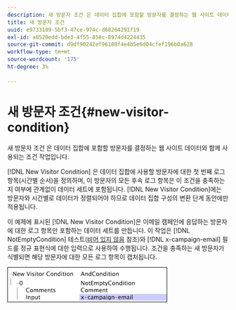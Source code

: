 ```yaml
---
description: 새 방문자 조건 은 데이터 집합에 포함할 방문자를 결정하는 웹 사이트 데이터와 함께 사용되는 조건 작업입니다.
title: 새 방문자 조건
uuid: e9733109-5bf3-47ce-974c-d68264291f19
exl-id: a0520edd-bde3-4f55-858c-8974d4224435
source-git-commit: d9df90242ef96188f4e4b5e6d04cfef196b0a628
workflow-type: tm+mt
source-wordcount: '175'
ht-degree: 3%

---
```


# 새 방문자 조건{#new-visitor-condition}

새 방문자 조건 은 데이터 집합에 포함할 방문자를 결정하는 웹 사이트 데이터와 함께 사용되는 조건 작업입니다.

[!DNL New Visitor Condition] 은 데이터 집합에 사용할 방문자에 대한 첫 번째 로그 항목(시간별 순서)을 정의하며, 이 방문자의 모든 후속 로그 항목은 이 조건을 충족하는지 여부에 관계없이 데이터 세트에 포함됩니다. [!DNL New Visitor Condition]에는 방문자와 시간별로 데이터가 정렬되어야 하므로 데이터 집합 구성의 변환 단계 동안에만 적용됩니다.

이 예제에 표시된 [!DNL New Visitor Condition]은 이메일 캠페인에 응답하는 방문자에 대한 로그 항목만 포함하는 데이터 세트를 만듭니다. 이 작업은 [!DNL NotEmptyCondition] 테스트([비어 있지 않음](../../../../home/c-dataset-const-proc/c-conditions/c-test-ops/c-test-op-con.md#section-1decb9d887894073a1b6b3d985729ac8) 참조)와 [!DNL x-campaign-email] 필드를 정규 표현식에 대한 입력으로 사용하여 수행됩니다. 조건을 충족하는 새 방문자가 식별되면 해당 방문자에 대한 모든 로그 항목이 캡처됩니다.

![](assets/cfg_Transformation_NewVisitorCondition.png)
